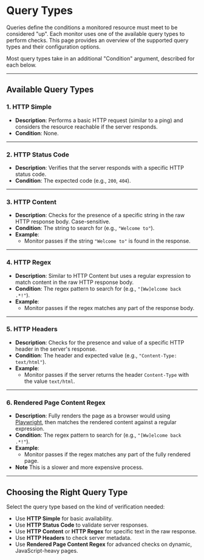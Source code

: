 # Query Types

Queries define the conditions a monitored resource must meet to be considered "up". Each monitor uses one of the available query types to perform checks. This page provides an overview of the supported query types and their configuration options.

Most query types take in an additional "Condition" argument, described for each below.

---

## Available Query Types

### 1. **HTTP Simple**
- **Description**: Performs a basic HTTP request (similar to a ping) and considers the resource reachable if the server responds.
- **Condition**: None.

---

### 2. **HTTP Status Code**
- **Description**: Verifies that the server responds with a specific HTTP status code.
- **Condition**: The expected code (e.g., `200`, `404`).

---

### 3. **HTTP Content**
- **Description**: Checks for the presence of a specific string in the raw HTTP response body. Case-sensitive.
- **Condition**: The string to search for (e.g., `"Welcome to"`).
- **Example**:
  - Monitor passes if the string `"Welcome to"` is found in the response.

---

### 4. **HTTP Regex**
- **Description**: Similar to HTTP Content but uses a regular expression to match content in the raw HTTP response body.
- **Condition**: The regex pattern to search for (e.g., `"[Ww]elcome back .*!"`).
- **Example**:
  - Monitor passes if the regex matches any part of the response body.

---

### 5. **HTTP Headers**
- **Description**: Checks for the presence and value of a specific HTTP header in the server's response.
- **Condition**: The header and expected value (e.g., `"Content-Type: text/html"`).
- **Example**:
  - Monitor passes if the server returns the header `Content-Type` with the value `text/html`.

---

### 6. **Rendered Page Content Regex**
- **Description**: Fully renders the page as a browser would using [Playwright](https://playwright.dev/), then matches the rendered content against a regular expression.
- **Condition**: The regex pattern to search for (e.g., `"[Ww]elcome back .*!"`).
- **Example**:
  - Monitor passes if the regex matches any part of the fully rendered page.
- **Note** This is a slower and more expensive process.

---

## Choosing the Right Query Type
Select the query type based on the kind of verification needed:
- Use **HTTP Simple** for basic availability.
- Use **HTTP Status Code** to validate server responses.
- Use **HTTP Content** or **HTTP Regex** for specific text in the raw response.
- Use **HTTP Headers** to check server metadata.
- Use **Rendered Page Content Regex** for advanced checks on dynamic, JavaScript-heavy pages.